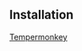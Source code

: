 ## Installation
[Tempermonkey](https://github.com/MomoSHL/Dual-Carrier-Formatter/raw/refs/heads/main/main.user.js)

